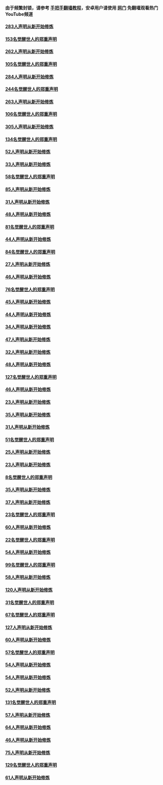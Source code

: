 #### 由于频繁封锁，请参考 [手把手翻墙教程](https://github.com/gfw-breaker/guides/wiki/)，安卓用户请使用 [网门](https://github.com/gfw-breaker/nogfw/blob/master/dl.md?t=04170400) 免翻墙观看热门YouTube频道 

#### [283人声明从新开始修炼](../pages/91/423296.md?t=04170400) 

#### [153名觉醒世人的郑重声明](../pages/91/423295.md?t=04170400) 

#### [262人声明从新开始修炼](../pages/91/423004.md?t=04170400) 

#### [105名觉醒世人的郑重声明](../pages/91/423003.md?t=04170400) 

#### [284人声明从新开始修炼](../pages/91/422707.md?t=04170400) 

#### [244名觉醒世人的郑重声明](../pages/91/422706.md?t=04170400) 

#### [263人声明从新开始修炼](../pages/91/422553.md?t=04170400) 

#### [106名觉醒世人的郑重声明](../pages/91/422552.md?t=04170400) 

#### [305人声明从新开始修炼](../pages/91/422153.md?t=04170400) 

#### [134名觉醒世人的郑重声明](../pages/91/422152.md?t=04170400) 

#### [52人声明从新开始修炼](../pages/91/421846.md?t=04170400) 

#### [33人声明从新开始修炼](../pages/91/421804.md?t=04170400) 

#### [58名觉醒世人的郑重声明](../pages/91/421845.md?t=04170400) 

#### [85人声明从新开始修炼](../pages/91/421769.md?t=04170400) 

#### [31人声明从新开始修炼](../pages/91/421763.md?t=04170400) 

#### [48人声明从新开始修炼](../pages/91/421605.md?t=04170400) 

#### [81名觉醒世人的郑重声明](../pages/91/421656.md?t=04170400) 

#### [44人声明从新开始修炼](../pages/91/421544.md?t=04170400) 

#### [84名觉醒世人的郑重声明](../pages/91/421543.md?t=04170400) 

#### [27人声明从新开始修炼](../pages/91/421465.md?t=04170400) 

#### [46人声明从新开始修炼](../pages/91/421454.md?t=04170400) 

#### [76名觉醒世人的郑重声明](../pages/91/421453.md?t=04170400) 

#### [45人声明从新开始修炼](../pages/91/421452.md?t=04170400) 

#### [44人声明从新开始修炼](../pages/91/421422.md?t=04170400) 

#### [34人声明从新开始修炼](../pages/91/421322.md?t=04170400) 

#### [47人声明从新开始修炼](../pages/91/421264.md?t=04170400) 

#### [32人声明从新开始修炼](../pages/91/421225.md?t=04170400) 

#### [48人声明从新开始修炼](../pages/91/421202.md?t=04170400) 

#### [127名觉醒世人的郑重声明](../pages/91/421224.md?t=04170400) 

#### [46人声明从新开始修炼](../pages/91/421203.md?t=04170400) 

#### [23人声明从新开始修炼](../pages/91/421138.md?t=04170400) 

#### [35人声明从新开始修炼](../pages/91/421122.md?t=04170400) 

#### [31人声明从新开始修炼](../pages/91/421081.md?t=04170400) 

#### [51名觉醒世人的郑重声明](../pages/91/421080.md?t=04170400) 

#### [25人声明从新开始修炼](../pages/91/421020.md?t=04170400) 

#### [23人声明从新开始修炼](../pages/91/420884.md?t=04170400) 

#### [8名觉醒世人的郑重声明](../pages/91/420883.md?t=04170400) 

#### [35人声明从新开始修炼](../pages/91/420809.md?t=04170400) 

#### [37人声明从新开始修炼](../pages/91/420766.md?t=04170400) 

#### [23名觉醒世人的郑重声明](../pages/91/420765.md?t=04170400) 

#### [60人声明从新开始修炼](../pages/91/420727.md?t=04170400) 

#### [22名觉醒世人的郑重声明](../pages/91/420726.md?t=04170400) 

#### [54人声明从新开始修炼](../pages/91/420529.md?t=04170400) 

#### [99名觉醒世人的郑重声明](../pages/91/420528.md?t=04170400) 

#### [58人声明从新开始修炼](../pages/91/420198.md?t=04170400) 

#### [120人声明从新开始修炼](../pages/91/420141.md?t=04170400) 

#### [31名觉醒世人的郑重声明](../pages/91/420197.md?t=04170400) 

#### [67名觉醒世人的郑重声明](../pages/91/420140.md?t=04170400) 

#### [127人声明从新开始修炼](../pages/91/420082.md?t=04170400) 

#### [60人声明从新开始修炼](../pages/91/420081.md?t=04170400) 

#### [57名觉醒世人的郑重声明](../pages/91/420080.md?t=04170400) 

#### [54人声明从新开始修炼](../pages/91/419533.md?t=04170400) 

#### [54人声明从新开始修炼](../pages/91/419532.md?t=04170400) 

#### [52人声明从新开始修炼](../pages/91/419531.md?t=04170400) 

#### [131名觉醒世人的郑重声明](../pages/91/419530.md?t=04170400) 

#### [57人声明从新开始修炼](../pages/91/419430.md?t=04170400) 

#### [64人声明从新开始修炼](../pages/91/419429.md?t=04170400) 

#### [46人声明从新开始修炼](../pages/91/419428.md?t=04170400) 

#### [75人声明从新开始修炼](../pages/91/419427.md?t=04170400) 

#### [129名觉醒世人的郑重声明](../pages/91/419426.md?t=04170400) 

#### [61人声明从新开始修炼](../pages/91/419198.md?t=04170400) 


